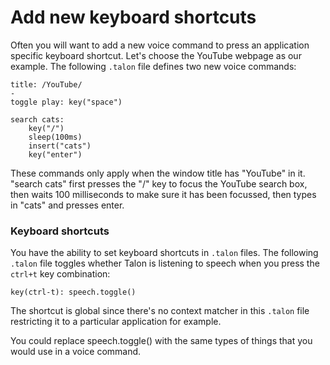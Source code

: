 # Add new keyboard shortcuts

Often you will want to add a new voice command to press an application specific keyboard shortcut. Let's choose the YouTube webpage as our example. The following `.talon` file defines two new voice commands:

```talon
title: /YouTube/
-
toggle play: key("space")

search cats:
    key("/")
    sleep(100ms)
    insert("cats")
    key("enter")
```

These commands only apply when the window title has "YouTube" in it. "search cats" first presses the "/" key to focus the YouTube search box, then waits 100 milliseconds to make sure it has been focussed, then types in "cats" and presses enter.

### Keyboard shortcuts

You have the ability to set keyboard shortcuts in `.talon` files. The following `.talon` file toggles whether Talon is listening to speech when you press the `ctrl+t` key combination:

```
key(ctrl-t): speech.toggle()
```

The shortcut is global since there's no context matcher in this `.talon` file restricting it to a particular application for example.

You could replace speech.toggle() with the same types of things that you would use in a voice command.
